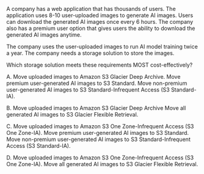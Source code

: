 A company has a web application that has thousands of users. The application uses 8-10 user-uploaded images to generate AI images. Users can download the generated AI images once every 6 hours. The company also has a premium user option that gives users the ability to download the generated AI images anytime.

The company uses the user-uploaded images to run AI model training twice a year. The company needs a storage solution to store the images.

Which storage solution meets these requirements MOST cost-effectively?

A. Move uploaded images to Amazon S3 Glacier Deep Archive. Move premium user-generated AI images to S3 Standard. Move non-premium user-generated AI images to S3 Standard-Infrequent Access (S3 Standard-IA).

B. Move uploaded images to Amazon S3 Glacier Deep Archive Move all generated AI images to S3 Glacier Flexible Retrieval.

C. Move uploaded images to Amazon S3 One Zone-Infrequent Access (S3 One Zone-IA). Move premium user-generated AI images to S3 Standard. Move non-premium user-generated AI images to S3 Standard-Infrequent Access (S3 Standard-IA).

D. Move uploaded images to Amazon S3 One Zone-Infrequent Access (S3 One Zone-IA). Move all generated AI images to S3 Glacier Flexible Retrieval.
